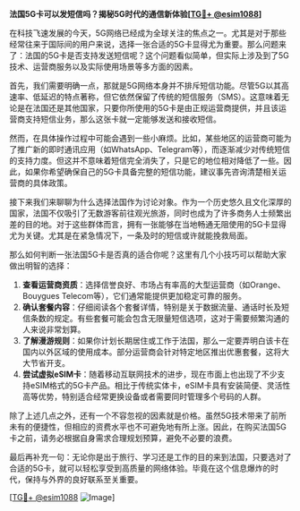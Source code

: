 **法国5G卡可以发短信吗？揭秘5G时代的通信新体验[[TG💪+ @esim1088](https://t.me/s/esim1088)]**

在科技飞速发展的今天，5G网络已经成为全球关注的焦点之一。尤其是对于那些经常往来于国际间的用户来说，选择一张合适的5G卡显得尤为重要。那么问题来了：法国的5G卡是否支持发送短信呢？这个问题看似简单，但实际上涉及到了5G技术、运营商服务以及实际使用场景等多方面的因素。

首先，我们需要明确一点，那就是5G网络本身并不排斥短信功能。尽管5G以其高速率、低延迟的特点著称，但它依然保留了传统的短信服务（SMS）。这意味着无论是在法国还是其他国家，只要你所使用的5G卡是由正规运营商提供，并且该运营商支持短信业务，那么这张卡就一定能够发送和接收短信。

然而，在具体操作过程中可能会遇到一些小麻烦。比如，某些地区的运营商可能为了推广新的即时通讯应用（如WhatsApp、Telegram等），而逐渐减少对传统短信的支持力度。但这并不意味着短信完全消失了，只是它的地位相对降低了一些。因此，如果你希望确保自己的5G卡具备完整的短信功能，建议事先咨询清楚相关运营商的具体政策。

接下来我们来聊聊为什么选择法国作为讨论对象。作为一个历史悠久且文化深厚的国家，法国不仅吸引了无数游客前往观光旅游，同时也成为了许多商务人士频繁出差的目的地。对于这些群体而言，拥有一张能够在当地畅通无阻使用的5G卡显得尤为关键。尤其是在紧急情况下，一条及时的短信或许就能挽救局面。

那么如何判断一张法国5G卡是否真的适合你呢？这里有几个小技巧可以帮助大家做出明智的选择：

1. **查看运营商资质**：选择信誉良好、市场占有率高的大型运营商（如Orange、Bouygues Telecom等），它们通常能提供更加稳定可靠的服务。
2. **确认套餐内容**：仔细阅读各个套餐详情，特别是关于数据流量、通话时长及短信条数的规定。有些套餐可能会包含无限量短信选项，这对于需要频繁沟通的人来说非常划算。
3. **了解漫游规则**：如果你计划长期居住或工作于法国，那么一定要弄明白该卡在国内以外区域的使用成本。部分运营商会针对特定地区推出优惠套餐，这将大大节省开支。
4. **尝试虚拟eSIM卡**：随着移动互联网技术的进步，现在市面上也出现了不少支持eSIM格式的5G卡产品。相比于传统实体卡，eSIM卡具有安装简便、灵活性高等优势，特别适合经常更换设备或者需要同时管理多个号码的人群。

除了上述几点之外，还有一个不容忽视的因素就是价格。虽然5G技术带来了前所未有的便捷性，但相应的资费水平也不可避免地有所上涨。因此，在购买法国5G卡之前，请务必根据自身需求合理规划预算，避免不必要的浪费。

最后再补充一句：无论你是出于旅行、学习还是工作的目的来到法国，只要选对了合适的5G卡，就可以轻松享受到高质量的网络体验。毕竟在这个信息爆炸的时代，保持与外界的良好联系至关重要。

[[TG💪+ @esim1088](https://t.me/s/esim1088) ![Image](https://i.postimg.cc/4NQfJmqS/Snipaste-2025-05-13-00-14-12.png)]